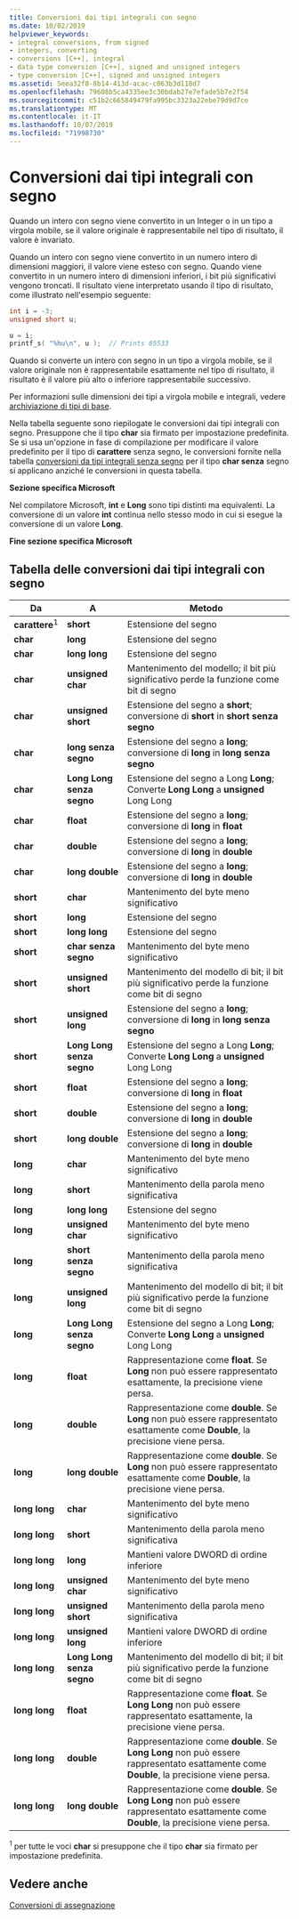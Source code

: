 ```yaml
---
title: Conversioni dai tipi integrali con segno
ms.date: 10/02/2019
helpviewer_keywords:
- integral conversions, from signed
- integers, converting
- conversions [C++], integral
- data type conversion [C++], signed and unsigned integers
- type conversion [C++], signed and unsigned integers
ms.assetid: 5eea32f8-8b14-413d-acac-c063b3d118d7
ms.openlocfilehash: 79608b5ca4335ee3c30bdab27e7efade5b7e2f54
ms.sourcegitcommit: c51b2c665849479fa995bc3323a22ebe79d9d7ce
ms.translationtype: MT
ms.contentlocale: it-IT
ms.lasthandoff: 10/07/2019
ms.locfileid: "71998730"
---
```

# <a name="conversions-from-signed-integral-types"></a>Conversioni dai tipi integrali con segno

Quando un intero con segno viene convertito in un Integer o in un tipo a virgola mobile, se il valore originale è rappresentabile nel tipo di risultato, il valore è invariato.

Quando un intero con segno viene convertito in un numero intero di dimensioni maggiori, il valore viene esteso con segno. Quando viene convertito in un numero intero di dimensioni inferiori, i bit più significativi vengono troncati. Il risultato viene interpretato usando il tipo di risultato, come illustrato nell'esempio seguente:

```C
int i = -3;
unsigned short u;

u = i;
printf_s( "%hu\n", u );  // Prints 65533
```

Quando si converte un intero con segno in un tipo a virgola mobile, se il valore originale non è rappresentabile esattamente nel tipo di risultato, il risultato è il valore più alto o inferiore rappresentabile successivo.

Per informazioni sulle dimensioni dei tipi a virgola mobile e integrali, vedere [archiviazione di tipi di base](../c-language/storage-of-basic-types.md).

Nella tabella seguente sono riepilogate le conversioni dai tipi integrali con segno. Presuppone che il tipo **char** sia firmato per impostazione predefinita. Se si usa un'opzione in fase di compilazione per modificare il valore predefinito per il tipo di **carattere** senza segno, le conversioni fornite nella tabella [conversioni da tipi integrali senza segno](../c-language/conversions-from-unsigned-integral-types.md) per il tipo **char senza** segno si applicano anziché le conversioni in questa tabella.

**Sezione specifica Microsoft**

Nel compilatore Microsoft, **int** e **Long** sono tipi distinti ma equivalenti. La conversione di un valore **int** continua nello stesso modo in cui si esegue la conversione di un valore **Long**.

**Fine sezione specifica Microsoft**

## <a name="table-of-conversions-from-signed-integral-types"></a>Tabella delle conversioni dai tipi integrali con segno

|Da|A|Metodo|
|----------|--------|------------|
|**carattere**<sup>1</sup>|**short**|Estensione del segno|
|**char**|**long**|Estensione del segno|
|**char**|**long long**|Estensione del segno|
|**char**|**unsigned char**|Mantenimento del modello; il bit più significativo perde la funzione come bit di segno|
|**char**|**unsigned short**|Estensione del segno a **short**; conversione di **short** in **short senza segno**|
|**char**|**long senza segno**|Estensione del segno a **long**; conversione di **long** in **long senza segno**|
|**char**|**Long Long senza segno**|Estensione del segno a Long **Long**; Converte **Long Long** a **unsigned** Long Long|
|**char**|**float**|Estensione del segno a **long**; conversione di **long** in **float**|
|**char**|**double**|Estensione del segno a **long**; conversione di **long** in **double**|
|**char**|**long double**|Estensione del segno a **long**; conversione di **long** in **double**|
|**short**|**char**|Mantenimento del byte meno significativo|
|**short**|**long**|Estensione del segno|
|**short**|**long long**|Estensione del segno|
|**short**|**char senza segno**|Mantenimento del byte meno significativo|
|**short**|**unsigned short**|Mantenimento del modello di bit; il bit più significativo perde la funzione come bit di segno|
|**short**|**unsigned long**|Estensione del segno a **long**; conversione di **long** in **long senza segno**|
|**short**|**Long Long senza segno**|Estensione del segno a Long **Long**; Converte **Long Long** a **unsigned** Long Long|
|**short**|**float**|Estensione del segno a **long**; conversione di **long** in **float**|
|**short**|**double**|Estensione del segno a **long**; conversione di **long** in **double**|
|**short**|**long double**|Estensione del segno a **long**; conversione di **long** in **double**|
|**long**|**char**|Mantenimento del byte meno significativo|
|**long**|**short**|Mantenimento della parola meno significativa|
|**long**|**long long**|Estensione del segno|
|**long**|**unsigned char**|Mantenimento del byte meno significativo|
|**long**|**short senza segno**|Mantenimento della parola meno significativa|
|**long**|**unsigned long**|Mantenimento del modello di bit; il bit più significativo perde la funzione come bit di segno|
|**long**|**Long Long senza segno**|Estensione del segno a Long **Long**; Converte **Long Long** a **unsigned** Long Long|
|**long**|**float**|Rappresentazione come **float**. Se **Long** non può essere rappresentato esattamente, la precisione viene persa.|
|**long**|**double**|Rappresentazione come **double**. Se **Long** non può essere rappresentato esattamente come **Double**, la precisione viene persa.|
|**long**|**long double**|Rappresentazione come **double**. Se **Long** non può essere rappresentato esattamente come **Double**, la precisione viene persa.|
|**long long**|**char**|Mantenimento del byte meno significativo|
|**long long**|**short**|Mantenimento della parola meno significativa|
|**long long**|**long**|Mantieni valore DWORD di ordine inferiore|
|**long long**|**unsigned char**|Mantenimento del byte meno significativo|
|**long long**|**unsigned short**|Mantenimento della parola meno significativa|
|**long long**|**unsigned long**|Mantieni valore DWORD di ordine inferiore|
|**long long**|**Long Long senza segno**|Mantenimento del modello di bit; il bit più significativo perde la funzione come bit di segno|
|**long long**|**float**|Rappresentazione come **float**. Se **Long Long** non può essere rappresentato esattamente, la precisione viene persa.|
|**long long**|**double**|Rappresentazione come **double**. Se **Long Long** non può essere rappresentato esattamente come **Double**, la precisione viene persa.|
|**long long**|**long double**|Rappresentazione come **double**. Se **Long Long** non può essere rappresentato esattamente come **Double**, la precisione viene persa.|

<sup>1</sup> per tutte le voci **char** si presuppone che il tipo **char** sia firmato per impostazione predefinita.

## <a name="see-also"></a>Vedere anche

[Conversioni di assegnazione](../c-language/assignment-conversions.md)
